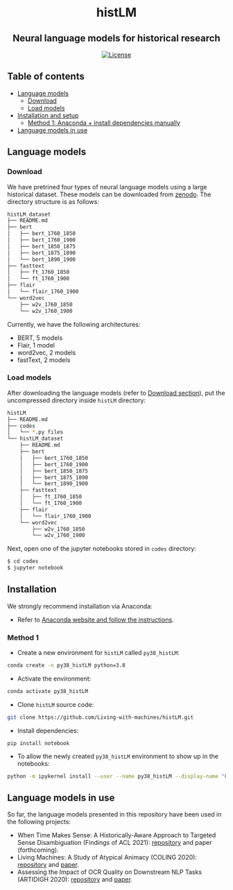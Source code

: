 <div align="center">
    <br>
    <p align="center">
    <h1>histLM</h1>
    </p>
    <h2>Neural language models for historical research</h2>
</div>
 
<p align="center">
    <a href="./LICENSE">
        <img alt="License" src="https://img.shields.io/badge/License-MIT-yellow.svg">
    </a>
    <br/>
</p>

Table of contents
-----------------

- [Language models](#language-models)
    - [Download](#architectures)
    - [Load models](#load-models)
- [Installation and setup](#installation)
  - [Method 1: Anaconda + install dependencies manually](#method-1)
- [Language models in use](#language-models-in-use)

## Language models

### Download
We have pretrined four types of neural language models using a large historical dataset. These models can be downloaded from [zenodo](). The directory structure is as follows:

```bash
histLM_dataset
├── README.md
├── bert
│   ├── bert_1760_1850
│   ├── bert_1760_1900
│   ├── bert_1850_1875
│   ├── bert_1875_1890
│   └── bert_1890_1900
├── fasttext
│   ├── ft_1760_1850
│   └── ft_1760_1900
├── flair
│   └── flair_1760_1900
└── word2vec
    ├── w2v_1760_1850
    └── w2v_1760_1900
```

Currently, we have the following architectures:
- BERT, 5 models
- Flair, 1 model
- word2vec, 2 models
- fastText, 2 models

### Load models

After downloading the language models (refer to [Download section](#download)), put the uncompressed directory inside `histLM` directory:

```bash
histLM
├── README.md
├── codes
│   └── *.py files
└── histLM_dataset
    ├── README.md
    ├── bert
    │   ├── bert_1760_1850
    │   ├── bert_1760_1900
    │   ├── bert_1850_1875
    │   ├── bert_1875_1890
    │   └── bert_1890_1900
    ├── fasttext
    │   ├── ft_1760_1850
    │   └── ft_1760_1900
    ├── flair
    │   └── flair_1760_1900
    └── word2vec
        ├── w2v_1760_1850
        └── w2v_1760_1900
```

Next, open one of the jupyter notebooks stored in `codes` directory:

```bash
$ cd codes
$ jupyter notebook
```

## Installation

We strongly recommend installation via Anaconda:

* Refer to [Anaconda website and follow the instructions](https://docs.anaconda.com/anaconda/install/).

### Method 1

* Create a new environment for `histLM` called `py38_histLM`:

```bash
conda create -n py38_histLM python=3.8
```

* Activate the environment:

```bash
conda activate py38_histLM
```

* Clone `histLM` source code:

```bash
git clone https://github.com/Living-with-machines/histLM.git 
```

* Install dependencies:

```
pip install notebook
```

* To allow the newly created `py38_histLM` environment to show up in the notebooks:

```bash
python -m ipykernel install --user --name py38_histLM --display-name "Python (py38_histLM)"
```

## Language models in use

So far, the language models presented in this repository have been used in the following projects:
* When Time Makes Sense: A Historically-Aware Approach to Targeted Sense Disambiguation (Findings of ACL 2021): [repository](https://github.com/Living-with-machines/TargetedSenseDisambiguation) and paper (forthcoming).
* Living Machines: A Study of Atypical Animacy (COLING 2020): [repository](https://github.com/Living-with-machines/AtypicalAnimacy) and [paper](https://www.aclweb.org/anthology/2020.coling-main.400/).
* Assessing the Impact of OCR Quality on Downstream NLP Tasks (ARTIDIGH 2020): [repository](https://github.com/Living-with-machines/lwm_ARTIDIGH_2020_OCR_impact_downstream_NLP_tasks) and [paper](https://www.repository.cam.ac.uk/handle/1810/304987).
